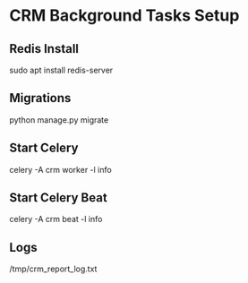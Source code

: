# CRM Background Tasks Setup

## Redis Install
sudo apt install redis-server

## Migrations
python manage.py migrate

## Start Celery
celery -A crm worker -l info

## Start Celery Beat
celery -A crm beat -l info

## Logs
/tmp/crm_report_log.txt

